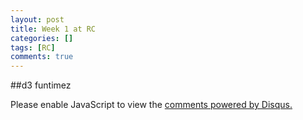 ```yaml
---
layout: post
title: Week 1 at RC
categories: []
tags: [RC]
comments: true
---
```


<script src = "http://d3js.org/d3.v3.min.js"></script>

##d3 funtimez

<div id="example"></div>
<script>


		var dataArray = [];

	for (var i=0, t=50; i<t; i++) {
    		dataArray.push(Math.round(Math.random() * t))
		};
		
		var height = 300;

		var barWidth = 10

		var width = dataArray.length * (barWidth + 10);

		

		var canvas = d3.select("div#example")
						.append("svg")
						 
						.attr("width", width + 50)
						.attr("height", height + 50)
						.append("g")												//this groups all the SVG elements
						.attr("transform", "translate(0,300)"); 					//if you're using this, remember this is not independent from 											
						

		var heightScale = 	d3.scale.linear()
							.domain([0, Math.max.apply(Math, dataArray)]) 		// continuous input domain; scales according to the max value
							.range([0, height ]);									// continuous output range


		var colorScale = d3.scale.linear()
							.domain([0, dataArray.length]) 
							.range(["red","blue"]);

		var myMouseoverFunction = function() {
				var rectangle_col = d3.select(this);
				rectangle_col.transition()
				.duration(500)
				.attr("fill", "purple")
				.attr("height", rectangle_col.attr("height")*1 - 10);
			}

		var bars = canvas.selectAll("rect")
							.data(dataArray)
							.enter()
								.append("rect")
								.attr("height", 0)
								.attr("width", barWidth)
								.attr("x", function(d,i){ return i*(-barWidth-5); })
								
								.attr("transform", "rotate(180)")
								.on("mouseover", myMouseoverFunction)
								.attr("fill", function(d,i){return colorScale(i)	} )
									.transition()
									.duration(500)
									.attr("height", function(d){ return heightScale(d);});
									

									
								

		
	</script>


During my first week at RC I've been getting to grips with [d3.js](http://d3js.org/), the javascript library for data visualisation. Almost everything about javascript and d3 is new to me, but I've decided that making pretty things that execute in your browser is FUN. A great resource for learning d3 is the book [Interactive Data Visualization](http://chimera.labs.oreilly.com/books/1230000000345/), which is available for free online. 

In the visualisation above, I've generated some random numbers between 0 and 100 and stuck them in an array. The heights of the bars are proportional to the size of the numbers in the array; in d3 this is achieved using a technique called *binding*, which is essentially a way of mapping data to visuals. Then I applied some *transitions*; this is where some action, like a colour change or a movement, is applied smoothly over time. There are three transitions here:

1. The bars grow to their initial height at the start
2. The colours transition to purple when you hover your mouse over them
3. The bars shrink when you hover over them

Finally, I've used a linear colour scale to colour the bars from red to blue horizontally from left to right. Obviously this chart isn't very useful right now, but pretty soon I'll be applying what I've learned to some real data. Code for this visualisation is available [here](https://github.com/linbug/d3/blob/master/d3lecture4.html).

-----------------------------------------------------------------------------------------------------------------------------------------------------

## Week 1 at RC

In truth, I put that d3 animation at the top because I couldn't figure out how to initialise it when you scroll to it :p. I meant to start this post with: how is RC going? In a sentence, I'd say:

"It's a bit overwhelming but I'm learning a lot, and it's a lot of fun!"

In list form, I'd say I've achieved these things:

- learned about classes in Python by pairing with Shad on a text-based [game](https://github.com/linbug/dragold) (we didn't finish it but we learned stuff)
- learned that [pudb](https://pypi.python.org/pypi/pudb) is a good Python debugger, and that I want to try it out
- finally got [Glock](https://github.com/linbug/Glock) working on my computer, so now I can track my activities at RC
- got [jekyll](https://jekyllrb.com/) (the blog platform I'm using) working on my computer (with help from Duncan) so that I can now preview posts on my computer before pushing them (this has made my blogging SO MUCH EASIER)
- learned about a whole lot of cool functionalities in my text editor [Sublime Text](http://www.sublimetext.com/) (thanks to Sher Minn), like git integration and jekyll templates
- got started with learning d3 (see above)
- went to Mary's intermediate git workshop, and later did my very first fast-forward merge (at least, the first where I knew what was going on)
- met a whole load of enthusiastic programmers, some of whom I lynch mobbed during One Night Ultimate Werewolf
- waited probably a cumulative 3 hours for subway trains

At the start I felt a bit lost and like I was scrabbling around trying to decide what to do. However, that seems to have abated a bit since I got started on something. What I really want is to come up with a bigger project idea that'll keep me busy for a few weeks. I also want to try and pair more, because I really enjoy working collaboratively on coding projects.

I'm excited for tomorrow and to get programming again. Bring on Week 2!

<div id="disqus_thread"></div>
<script type="text/javascript">
    /* * * CONFIGURATION VARIABLES * * */
    var disqus_shortname = 'linbug';
    
    /* * * DON'T EDIT BELOW THIS LINE * * */
    (function() {
        var dsq = document.createElement('script'); dsq.type = 'text/javascript'; dsq.async = true;
        dsq.src = '//' + disqus_shortname + '.disqus.com/embed.js';
        (document.getElementsByTagName('head')[0] || document.getElementsByTagName('body')[0]).appendChild(dsq);
    })();
</script>
<noscript>Please enable JavaScript to view the <a href="https://disqus.com/?ref_noscript" rel="nofollow">comments powered by Disqus.</a></noscript>




	